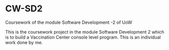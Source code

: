 # CW-SD2
Coursework of the module Software Development -2 of UoW

This is the coursework project in the module Software Development 2 which is to build a Vaccination Center console level program. 
This is an individual work done by me. 
